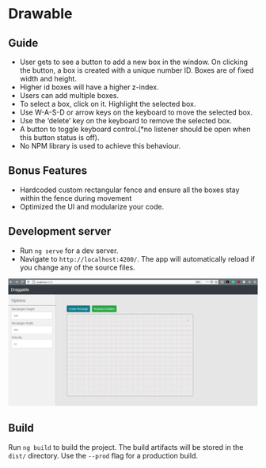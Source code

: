 # Drawable

## Guide
- User gets to see a button to add a new box in the window. On clicking the button, a box
is created with a unique number ID. Boxes are of fixed width and height.
- Higher id boxes will have a higher z-index.
- Users can add multiple boxes.
- To select a box, click on it. Highlight the selected box.
- Use W-A-S-D or arrow keys on the keyboard to move the selected box.
- Use the ‘delete’ key on the keyboard to remove the selected box.
- A button to toggle keyboard control.(*no listener should be open when this button status
is off).
- No NPM library is used to achieve this behaviour.

## Bonus Features
- Hardcoded custom rectangular fence and ensure all the boxes stay within the
fence during movement
- Optimized the UI and modularize your code.
## Development server
- Run `ng serve` for a dev server.
- Navigate to `http://localhost:4200/`. The app will automatically reload if you change any of the source files.

![project screenshot](./screen_shot.PNG)

## Build

Run `ng build` to build the project.
The build artifacts will be stored in the `dist/` directory. Use the `--prod` flag for a production build.
